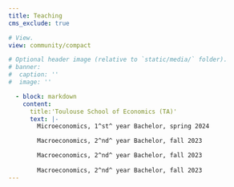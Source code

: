 ```yaml
---
title: Teaching
cms_exclude: true

# View.
view: community/compact

# Optional header image (relative to `static/media/` folder).
# banner:
#  caption: ''
#  image: ''

  - block: markdown
    content:
      title:'Toulouse School of Economics (TA)'
      text: |-
        Microeconomics, 1^st^ year Bachelor, spring 2024

        Macroeconomics, 2^nd^ year Bachelor, fall 2023

        Macroeconomics, 2^nd^ year Bachelor, fall 2023
  
        Macroeconomics, 2^nd^ year Bachelor, fall 2023
---
```

